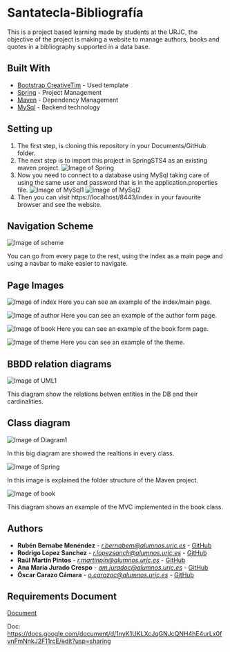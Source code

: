 # Santatecla-Bibliografía

This is a project based learning made by students at the URJC, the  objective of the project is making a website to manage authors, books and quotes in a bibliography supported in a data base.

## Built With
* [Bootstrap CreativeTim](https://demos.creative-tim.com/material-dashboard/docs/2.1/components/breadcrumb.html) - Used template
* [Spring](https://spring.io/tools) - Project Management
* [Maven](https://maven.apache.org/) - Dependency Management
* [MySql](https://www.mysql.com/products/workbench/) - Backend technology

## Setting up

1. The first step, is cloning this repository in your Documents/GitHub folder.
2. The next step is to import this project in SpringSTS4 as an existing maven project. ![Image of Spring](https://github.com/CodeURJC-DAW-2018-19/santatecla-bibliografia-1/blob/master/assets/img/icons/Spring1.PNG)
3. Now you need to connect to a database using MySql taking care of using the same user and password that is in the application.properties file. ![Image of MySql1](https://github.com/CodeURJC-DAW-2018-19/santatecla-bibliografia-1/blob/master/assets/img/icons/MySql1.PNG) 
![Image of MySql2](https://github.com/CodeURJC-DAW-2018-19/santatecla-bibliografia-1/blob/master/assets/img/icons/MySql2.PNG)
4. Then you can visit https://localhost/8443/index in your favourite browser and see the website.


## Navigation Scheme
![Image of scheme](https://github.com/CodeURJC-DAW-2018-19/santatecla-bibliografia-1/blob/master/assets/img/icons/Scheme.png)

You can go from every page to the rest, using the index as a main page and using a navbar to make easier to navigate.

## Page Images
![Image of index](https://github.com/CodeURJC-DAW-2018-19/santatecla-bibliografia-1/blob/master/assets/img/icons/Index.png)
Here you can see an example of the index/main page.

![Image of author](https://github.com/CodeURJC-DAW-2018-19/santatecla-bibliografia-1/blob/master/assets/img/icons/Autores.png)
Here you can see an example of the author form page.

![Image of book](https://github.com/CodeURJC-DAW-2018-19/santatecla-bibliografia-1/blob/master/assets/img/icons/Obras.png)
Here you can see an example of the book form page.

![Image of theme](https://github.com/CodeURJC-DAW-2018-19/santatecla-bibliografia-1/blob/master/assets/img/icons/Temas.png)
Here you can see an example of the theme.

## BBDD relation diagrams

![Image of UML1](https://github.com/CodeURJC-DAW-2018-19/santatecla-bibliografia-1/blob/master/assets/img/icons/UML1.png)

This diagram show the relations betwen entities in the DB and their cardinalities.

## Class diagram

![Image of Diagram1](https://github.com/CodeURJC-DAW-2018-19/santatecla-bibliografia-1/blob/master/assets/img/icons/ClassDiagram.jpg)

In this big diagram are showed the realtions in every class.

![Image of Spring](https://github.com/CodeURJC-DAW-2018-19/santatecla-bibliografia-1/blob/master/assets/img/icons/CapturaClasesSpringBuena.png)

In this image is explained the folder structure of the Maven project.

![Image of book](https://github.com/CodeURJC-DAW-2018-19/santatecla-bibliografia-1/blob/master/assets/img/icons/DiagramaLibros.png)

This diagram shows an example of the MVC implemented in the book class.

## Authors

* **Rubén Bernabe Menéndez** - *r.bernabem@alumnos.urjc.es* - [GitHub](https://github.com/RubenBernabe)
* **Rodrigo Lopez Sanchez** - *r.lopezsanch@alumnos.urjc.es* - [GitHub](https://github.com/RodriLs)
* **Raúl Martín Pintos** - *r.martinpin@alumnos.urjc.es* - [GitHub](https://github.com/martinpin)
* **Ana Maria Jurado Crespo** - *am.juradoc@alumnos.urjc.es* - [GitHub](https://github.com/anaJurado)
* **Óscar Carazo Cámara** - *o.carazoc@alumnos.urjc.es* - [GitHub](https://github.com/OscarFlay96)

## Requirements Document
[Document](https://docs.google.com/document/d/1CWRq8RUXchpzgKLwoRW4MFCGlrEd05Fe1oJTlBbKZs0/edit?usp=sharing)

Doc: https://docs.google.com/document/d/1nyK1UKLXcJqGNJcQNH4hE4urLx0fvnFmNnkJ2F11rcE/edit?usp=sharing

